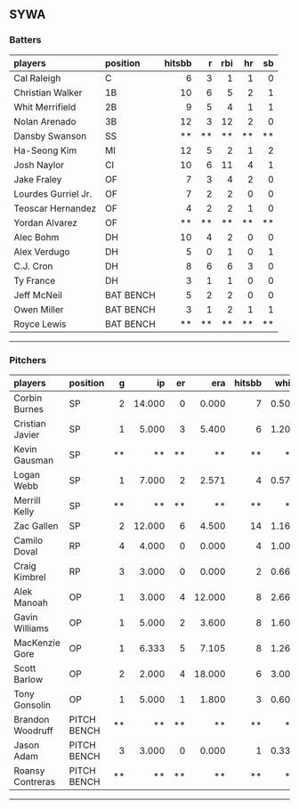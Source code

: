 ## SYWA

### Batters

 
|players             |position  | hitsbb|  r| rbi| hr| sb| 
|:-------------------|:---------|------:|--:|---:|--:|--:| 
|Cal Raleigh         |C         |      6|  3|   1|  1|  0| 
|Christian Walker    |1B        |     10|  6|   5|  2|  1| 
|Whit Merrifield     |2B        |      9|  5|   4|  1|  1| 
|Nolan Arenado       |3B        |     12|  3|  12|  2|  0| 
|Dansby Swanson      |SS        |     **| **|  **| **| **| 
|Ha-Seong Kim        |MI        |     12|  5|   2|  1|  2| 
|Josh Naylor         |CI        |     10|  6|  11|  4|  1| 
|Jake Fraley         |OF        |      7|  3|   4|  2|  0| 
|Lourdes Gurriel Jr. |OF        |      7|  2|   2|  0|  0| 
|Teoscar Hernandez   |OF        |      4|  2|   2|  1|  0| 
|Yordan Alvarez      |OF        |     **| **|  **| **| **| 
|Alec Bohm           |DH        |     10|  4|   2|  0|  0| 
|Alex Verdugo        |DH        |      5|  0|   1|  0|  1| 
|C.J. Cron           |DH        |      8|  6|   6|  3|  0| 
|Ty France           |DH        |      3|  1|   1|  0|  0| 
|Jeff McNeil         |BAT BENCH |      5|  2|   2|  0|  0| 
|Owen Miller         |BAT BENCH |      3|  1|   2|  1|  1| 
|Royce Lewis         |BAT BENCH |     **| **|  **| **| **| 


* * *

### Pitchers

 
|players          |position    |  g|     ip| er|    era| hitsbb|  whip| so|  w| sv| 
|:----------------|:-----------|--:|------:|--:|------:|------:|-----:|--:|--:|--:| 
|Corbin Burnes    |SP          |  2| 14.000|  0|  0.000|      7| 0.500| 23|  2|  0| 
|Cristian Javier  |SP          |  1|  5.000|  3|  5.400|      6| 1.200|  7|  0|  0| 
|Kevin Gausman    |SP          | **|     **| **|     **|     **|    **| **| **| **| 
|Logan Webb       |SP          |  1|  7.000|  2|  2.571|      4| 0.571|  7|  0|  0| 
|Merrill Kelly    |SP          | **|     **| **|     **|     **|    **| **| **| **| 
|Zac Gallen       |SP          |  2| 12.000|  6|  4.500|     14| 1.167| 10|  0|  0| 
|Camilo Doval     |RP          |  4|  4.000|  0|  0.000|      4| 1.000|  2|  0|  4| 
|Craig Kimbrel    |RP          |  3|  3.000|  0|  0.000|      2| 0.667|  3|  0|  2| 
|Alek Manoah      |OP          |  1|  3.000|  4| 12.000|      8| 2.667|  0|  0|  0| 
|Gavin Williams   |OP          |  1|  5.000|  2|  3.600|      8| 1.600|  4|  0|  0| 
|MacKenzie Gore   |OP          |  1|  6.333|  5|  7.105|      8| 1.263|  6|  1|  0| 
|Scott Barlow     |OP          |  2|  2.000|  4| 18.000|      6| 3.000|  1|  0|  0| 
|Tony Gonsolin    |OP          |  1|  5.000|  1|  1.800|      3| 0.600|  3|  0|  0| 
|Brandon Woodruff |PITCH BENCH | **|     **| **|     **|     **|    **| **| **| **| 
|Jason Adam       |PITCH BENCH |  3|  3.000|  0|  0.000|      1| 0.333|  4|  0|  0| 
|Roansy Contreras |PITCH BENCH | **|     **| **|     **|     **|    **| **| **| **| 


* * *


